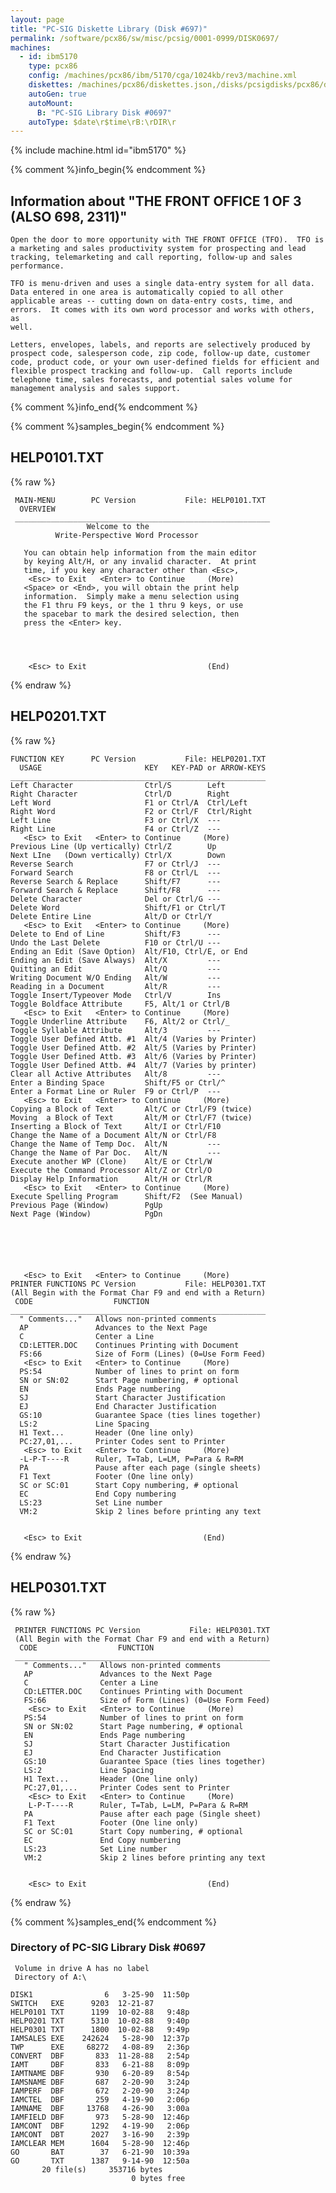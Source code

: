 ```yaml
---
layout: page
title: "PC-SIG Diskette Library (Disk #697)"
permalink: /software/pcx86/sw/misc/pcsig/0001-0999/DISK0697/
machines:
  - id: ibm5170
    type: pcx86
    config: /machines/pcx86/ibm/5170/cga/1024kb/rev3/machine.xml
    diskettes: /machines/pcx86/diskettes.json,/disks/pcsigdisks/pcx86/diskettes.json
    autoGen: true
    autoMount:
      B: "PC-SIG Library Disk #0697"
    autoType: $date\r$time\rB:\rDIR\r
---
```


{% include machine.html id="ibm5170" %}

{% comment %}info_begin{% endcomment %}

## Information about "THE FRONT OFFICE 1 OF 3 (ALSO 698, 2311)"

    Open the door to more opportunity with THE FRONT OFFICE (TFO).  TFO is
    a marketing and sales productivity system for prospecting and lead
    tracking, telemarketing and call reporting, follow-up and sales
    performance.
    
    TFO is menu-driven and uses a single data-entry system for all data.
    Data entered in one area is automatically copied to all other
    applicable areas -- cutting down on data-entry costs, time, and
    errors.  It comes with its own word processor and works with others, as
    well.
    
    Letters, envelopes, labels, and reports are selectively produced by
    prospect code, salesperson code, zip code, follow-up date, customer
    code, product code, or your own user-defined fields for efficient and
    flexible prospect tracking and follow-up.  Call reports include
    telephone time, sales forecasts, and potential sales volume for
    management analysis and sales support.
{% comment %}info_end{% endcomment %}

{% comment %}samples_begin{% endcomment %}

## HELP0101.TXT

{% raw %}
```
 MAIN-MENU        PC Version           File: HELP0101.TXT
  OVERVIEW                                                
 _________________________________________________________
                 Welcome to the                           
          Write-Perspective Word Processor                
                                                          
   You can obtain help information from the main editor   
   by keying Alt/H, or any invalid character.  At print   
   time, if you key any character other than <Esc>,       
    <Esc> to Exit   <Enter> to Continue     (More)        
   <Space> or <End>, you will obtain the print help       
   information.  Simply make a menu selection using       
   the F1 thru F9 keys, or the 1 thru 9 keys, or use      
   the spacebar to mark the desired selection, then       
   press the <Enter> key.                                 
                                                          
                                                          
                                                          
                                                          
    <Esc> to Exit                           (End)         
```
{% endraw %}

## HELP0201.TXT

{% raw %}
```
FUNCTION KEY      PC Version           File: HELP0201.TXT
  USAGE                       KEY   KEY-PAD or ARROW-KEYS
_________________________________________________________
Left Character                Ctrl/S        Left         
Right Character               Ctrl/D        Right        
Left Word                     F1 or Ctrl/A  Ctrl/Left    
Right Word                    F2 or Ctrl/F  Ctrl/Right   
Left Line                     F3 or Ctrl/X  ---          
Right Line                    F4 or Ctrl/Z  ---          
   <Esc> to Exit   <Enter> to Continue     (More)        
Previous Line (Up vertically) Ctrl/Z        Up           
Next LIne   (Down vertically) Ctrl/X        Down         
Reverse Search                F7 or Ctrl/J  ---          
Forward Search                F8 or Ctrl/L  ---          
Reverse Search & Replace      Shift/F7      ---          
Forward Search & Replace      Shift/F8      ---          
Delete Character              Del or Ctrl/G ---          
Delete Word                   Shift/F1 or Ctrl/T         
Delete Entire Line            Alt/D or Ctrl/Y            
   <Esc> to Exit   <Enter> to Continue     (More)        
Delete to End of Line         Shift/F3      ---          
Undo the Last Delete          F10 or Ctrl/U ---          
Ending an Edit (Save Option)  Alt/F10, Ctrl/E, or End    
Ending an Edit (Save Always)  Alt/X         ---          
Quitting an Edit              Alt/Q         ---          
Writing Document W/O Ending   Alt/W         ---          
Reading in a Document         Alt/R         ---          
Toggle Insert/Typeover Mode   Ctrl/V        Ins          
Toggle Boldface Attribute     F5, Alt/1 or Ctrl/B        
   <Esc> to Exit   <Enter> to Continue     (More)        
Toggle Underline Attribute    F6, Alt/2 or Ctrl/_        
Toggle Syllable Attribute     Alt/3         ---          
Toggle User Defined Attb. #1  Alt/4 (Varies by Printer)  
Toggle User Defined Attb. #2  Alt/5 (Varies by Printer)  
Toggle User Defined Attb. #3  Alt/6 (Varies by Printer)  
Toggle User Defined Attb. #4  Alt/7 (Varies by printer)  
Clear all Active Attributes   Alt/8         ---          
Enter a Binding Space         Shift/F5 or Ctrl/^         
Enter a Format Line or Ruler  F9 or Ctrl/P  ---          
   <Esc> to Exit   <Enter> to Continue     (More)        
Copying a Block of Text       Alt/C or Ctrl/F9 (twice)   
Moving  a Block of Text       Alt/M or Ctrl/F7 (twice)   
Inserting a Block of Text     Alt/I or Ctrl/F10          
Change the Name of a Document Alt/N or Ctrl/F8           
Change the Name of Temp Doc.  Alt/N         ---          
Change the Name of Par Doc.   Alt/N         ---          
Execute another WP (Clone)    Alt/E or Ctrl/W            
Execute the Command Processor Alt/Z or Ctrl/O            
Display Help Information      Alt/H or Ctrl/R            
   <Esc> to Exit   <Enter> to Continue     (More)        
Execute Spelling Program      Shift/F2  (See Manual)     
Previous Page (Window)        PgUp                       
Next Page (Window)            PgDn                       
                                                         
                                                         
                                                         
                                                         
                                                         
                                                         
   <Esc> to Exit   <Enter> to Continue     (More)        
PRINTER FUNCTIONS PC Version           File: HELP0301.TXT
(All Begin with the Format Char F9 and end with a Return)
 CODE                  FUNCTION                          
_________________________________________________________
  " Comments..."   Allows non-printed comments           
  AP               Advances to the Next Page             
  C                Center a Line                         
  CD:LETTER.DOC    Continues Printing with Document      
  FS:66            Size of Form (Lines) (0=Use Form Feed)
   <Esc> to Exit   <Enter> to Continue     (More)        
  PS:54            Number of lines to print on form      
  SN or SN:02      Start Page numbering, # optional      
  EN               Ends Page numbering                   
  SJ               Start Character Justification         
  EJ               End Character Justification           
  GS:10            Guarantee Space (ties lines together) 
  LS:2             Line Spacing                          
  H1 Text...       Header (One line only)                
  PC:27,01,...     Printer Codes sent to Printer         
   <Esc> to Exit   <Enter> to Continue     (More)        
  -L-P-T----R      Ruler, T=Tab, L=LM, P=Para & R=RM     
  PA               Pause after each page (single sheets) 
  F1 Text          Footer (One line only)                
  SC or SC:01      Start Copy numbering, # optional      
  EC               End Copy numbering                    
  LS:23            Set Line number                       
  VM:2             Skip 2 lines before printing any text 
                                                         
                                                         
   <Esc> to Exit                           (End)         
```
{% endraw %}

## HELP0301.TXT

{% raw %}
```
 PRINTER FUNCTIONS PC Version           File: HELP0301.TXT
 (All Begin with the Format Char F9 and end with a Return)
  CODE                  FUNCTION                          
 _________________________________________________________
   " Comments..."   Allows non-printed comments           
   AP               Advances to the Next Page             
   C                Center a Line                         
   CD:LETTER.DOC    Continues Printing with Document      
   FS:66            Size of Form (Lines) (0=Use Form Feed)
    <Esc> to Exit   <Enter> to Continue     (More)        
   PS:54            Number of lines to print on form      
   SN or SN:02      Start Page numbering, # optional      
   EN               Ends Page numbering                   
   SJ               Start Character Justification         
   EJ               End Character Justification           
   GS:10            Guarantee Space (ties lines together) 
   LS:2             Line Spacing                          
   H1 Text...       Header (One line only)                
   PC:27,01,...     Printer Codes sent to Printer         
    <Esc> to Exit   <Enter> to Continue     (More)        
    L-P-T----R      Ruler, T=Tab, L=LM, P=Para & R=RM     
   PA               Pause after each page (Single sheet)  
   F1 Text          Footer (One line only)                
   SC or SC:01      Start Copy numbering, # optional      
   EC               End Copy numbering                    
   LS:23            Set Line number                       
   VM:2             Skip 2 lines before printing any text 
                                                          
                                                          
    <Esc> to Exit                           (End)         
```
{% endraw %}

{% comment %}samples_end{% endcomment %}

### Directory of PC-SIG Library Disk #0697

     Volume in drive A has no label
     Directory of A:\

    DISK1                6   3-25-90  11:50p
    SWITCH   EXE      9203  12-21-87
    HELP0101 TXT      1199  10-02-88   9:48p
    HELP0201 TXT      5310  10-02-88   9:40p
    HELP0301 TXT      1800  10-02-88   9:49p
    IAMSALES EXE    242624   5-28-90  12:37p
    TWP      EXE     68272   4-08-89   2:36p
    CONVERT  DBF       833  11-28-88   2:54p
    IAMT     DBF       833   6-21-88   8:09p
    IAMTNAME DBF       930   6-20-89   8:54p
    IAMSNAME DBF       687   2-20-90   3:24p
    IAMPERF  DBF       672   2-20-90   3:24p
    IAMCTEL  DBF       259   4-19-90   2:06p
    IAMNAME  DBF     13768   4-26-90   3:00a
    IAMFIELD DBF       973   5-28-90  12:46p
    IAMCONT  DBF      1292   4-19-90   2:06p
    IAMCONT  DBT      2027   3-16-90   2:39p
    IAMCLEAR MEM      1604   5-28-90  12:46p
    GO       BAT        37   6-21-90  10:39a
    GO       TXT      1387   9-14-90  12:50a
           20 file(s)     353716 bytes
                               0 bytes free
